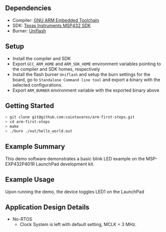 ## Dependencies

- Compiler: [GNU ARM Embedded Toolchain](https://developer.arm.com/tools-and-software/open-source-software/developer-tools/gnu-toolchain/gnu-rm/downloads)
- SDK: [Texas Instruments MSP432 SDK](https://www.ti.com/tool/download/SIMPLELINK-MSP432-SDK)
- Burner: [Uniflash](https://www.ti.com/tool/download/UNIFLASH)

## Setup

- Install the compiler and SDK
- Export `GCC_ARM_HOME` and `ARM_SDK_HOME` environment variables pointing to the compiler and SDK homes, respectively
- Install the flash burner `Uniflash` and setup the burn settings for the board, go to `Standalone Command line tool` and export a binary with the selected configurations.
- Export `ARM_BURNER` environment variable with the exported binary above

## Getting Started

```sh
> git clone git@github.com:caiotavares/arm-first-steps.git
> cd arm-first-steps
> make
> ./burn ./out/hello_world.out
```

## Example Summary

This demo software demonstrates a basic blink LED example on the MSP-EXP432P401R LaunchPad development kit.

## Example Usage

Upon running the demo, the device toggles LED1 on the LaunchPad

## Application Design Details

* No-RTOS
  * Clock System is left with default setting, MCLK = 3 MHz.

